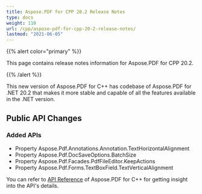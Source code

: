 ```yaml
---
title: Aspose.PDF for CPP 20.2 Release Notes
type: docs
weight: 110
url: /cpp/aspose-pdf-for-cpp-20-2-release-notes/
lastmod: "2021-06-05"
---
```


{{% alert color="primary" %}}

This page contains release notes information for Aspose.PDF for CPP 20.2.

{{% /alert %}}

This new version of Aspose.PDF for C++ has codebase of Aspose.PDF for .NET 20.2 that makes it more stable and capable of all the features available in the .NET version.
## **Public API Changes**
### **Added APIs**
- Property Aspose.Pdf.Annotations.Annotation.TextHorizontalAlignment
- Property Aspose.Pdf.DocSaveOptions.BatchSize           
- Property Aspose.Pdf.Facades.PdfFileEditor.KeepActions   
- Property Aspose.Pdf.Forms.TextBoxField.TextVerticalAlignment

You can refer to [API Reference](https://apireference.aspose.com/pdf/cpp) of Aspose.PDF for C++ for getting insight into the API's details.
